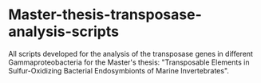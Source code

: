# Master-thesis-transposase-analysis-scripts
All scripts developed for the analysis of the transposase genes in different Gammaproteobacteria for the Master's thesis: "Transposable Elements in Sulfur-Oxidizing Bacterial Endosymbionts of Marine Invertebrates". 
